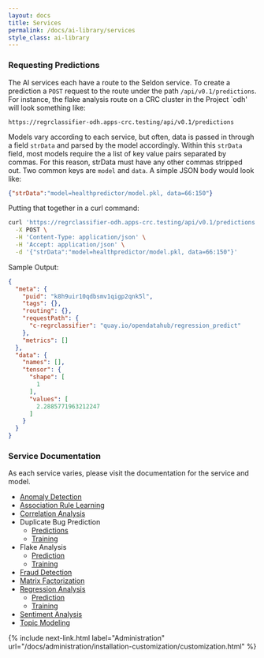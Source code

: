 ```yaml
---
layout: docs
title: Services
permalink: /docs/ai-library/services
style_class: ai-library
---
```


### Requesting Predictions
The AI services each have a route to the Seldon service.  To create a prediction a `POST` request to the route under the path `/api/v0.1/predictions`.  For instance, the flake analysis route on a CRC cluster in the Project `odh' will look something like:
```
https://regrclassifier-odh.apps-crc.testing/api/v0.1/predictions
```

Models vary according to each service, but often, data is passed in through a field `strData` and parsed by the model accordingly.  Within this `strData` field, most models require the a list of key value pairs separated by commas.  For this reason, strData must have any other commas stripped out.  Two common keys are `model` and `data`.  A simple JSON body would look like:
```json
{"strData":"model=healthpredictor/model.pkl, data=66:150"}
```

Putting that together in a curl command:
```bash
curl 'https://regrclassifier-odh.apps-crc.testing/api/v0.1/predictions' \
  -X POST \
  -H 'Content-Type: application/json' \
  -H 'Accept: application/json' \
  -d '{"strData":"model=healthpredictor/model.pkl, data=66:150"}'
```

Sample Output:
```json
{
  "meta": {
    "puid": "k8h9uir10qdbsmv1qigp2qnk5l",
    "tags": {},
    "routing": {},
    "requestPath": {
      "c-regrclassifier": "quay.io/opendatahub/regression_predict"
    },
    "metrics": []
  },
  "data": {
    "names": [],
    "tensor": {
      "shape": [
        1
      ],
      "values": [
        2.2885771963212247
      ]
    }
  }
}
```

### Service Documentation
As each service varies, please visit the documentation for the service and model.
- [Anomaly Detection](https://gitlab.com/opendatahub/ai-library/tree/master/anomaly_detection)
- [Association Rule Learning](https://gitlab.com/opendatahub/ai-library/tree/master/association_rule_learning)
- [Correlation Analysis](https://gitlab.com/opendatahub/ai-library/tree/master/correlation_analysis)
- Duplicate Bug Prediction
  - [Predictions](https://gitlab.com/opendatahub/ai-library/tree/master/duplicate_bug_predict)
  - [Training](https://gitlab.com/opendatahub/ai-library/tree/master/duplicate_bug_train)
- Flake Analysis
  - [Prediction](https://gitlab.com/opendatahub/ai-library/tree/master/flakes_predict)
  - [Training](https://gitlab.com/opendatahub/ai-library/tree/master/flakes_train)
- [Fraud Detection](https://gitlab.com/opendatahub/ai-library/tree/master/fraud_detection)
- [Matrix Factorization](https://gitlab.com/opendatahub/ai-library/tree/master/matrix_factorization)
- [Regression Analysis](https://gitlab.com/opendatahub/ai-library/tree/master/regression_predict)
  - [Prediction](https://gitlab.com/opendatahub/ai-library/tree/master/regression_predict)
  - [Training](https://gitlab.com/opendatahub/ai-library/tree/master/regression_train)
- [Sentiment Analysis](https://gitlab.com/opendatahub/ai-library/tree/master/sentiment_analysis)
- [Topic Modeling](https://gitlab.com/opendatahub/ai-library/tree/master/topic_model)


{% include next-link.html label="Administration" url="/docs/administration/installation-customization/customization.html" %}

